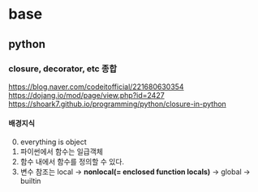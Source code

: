 # base

## python

### closure, decorator, etc 종합

https://blog.naver.com/codeitofficial/221680630354    
https://dojang.io/mod/page/view.php?id=2427  
https://shoark7.github.io/programming/python/closure-in-python 

#### 배경지식

0. everything is object
1. 파이썬에서 함수는 일급객체
2. 함수 내에서 함수를 정의할 수 있다.
3. 변수 참조는 local -> **nonlocal(= enclosed function locals)** -> global -> builtin

